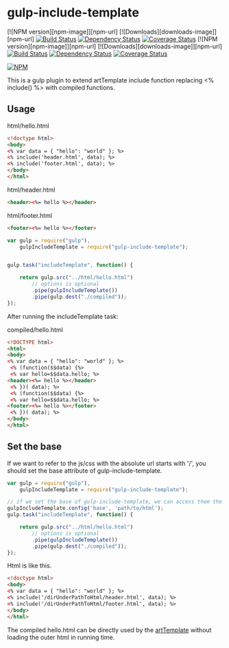 # gulp-include-template
[![NPM version][npm-image]][npm-url] [![Downloads][downloads-image]][npm-url] [![Build Status](https://travis-ci.org/appleboy/gulp-compass.png?branch=master)](https://travis-ci.org/appleboy/gulp-compass) [![Dependency Status](https://david-dm.org/appleboy/gulp-compass.svg)](https://david-dm.org/appleboy/gulp-compass) [![Coverage Status](https://coveralls.io/repos/appleboy/gulp-compass/badge.svg?branch=master)](https://coveralls.io/r/appleboy/gulp-compass?branch=master)
[![NPM version][npm-image]][npm-url] [![Downloads][downloads-image]][npm-url] [![Build Status](https://travis-ci.org/FroadUED/gulp-include-template.png?branch=master)](https://travis-ci.org/FroadUED/gulp-include-template) [![Dependency Status](https://david-dm.org/FroadUED/gulp-include-template.svg)](https://david-dm.org/FroadUED/gulp-include-template) [![Coverage Status](https://coveralls.io/repos/FroadUED/gulp-include-template/badge.svg?branch=master)](https://coveralls.io/r/FroadUED/gulp-include-template?branch=master)

[![NPM](https://nodei.co/npm/gulp-include-template.png?downloads=true&stars=true)](https://nodei.co/npm/gulp-include-template/)

This is a gulp plugin to extend artTemplate include function replacing &lt;% include() %> with compiled functions.

## Usage

html/hello.html

```html
<!doctype html>
<body>
<% var data = { "hello": "world" }; %>
<% include('header.html', data); %>
<% include('footer.html', data); %>
</body>
</html>
```

html/header.html

```html
<header><%= hello %></header>
```

html/footer.html

```html
<footer><%= hello %></footer>
```

```javascript
var gulp = require("gulp"),
    gulpIncludeTemplate = require("gulp-include-template");


gulp.task("includeTemplate", function() {

    return gulp.src("../html/hello.html")
        // options is optional
        .pipe(gulpIncludeTemplate())
        .pipe(gulp.dest("./compiled"));
});
```
After running the includeTemplate task:

compiled/hello.html

```html
<!DOCTYPE html>
<html>
<body>
<% var data = { "hello": "world" }; %>
 <% (function($$data) {%>
 <% var hello=$$data.hello; %>
<header><%= hello %></header>
 <% })( data); %>
 <% (function($$data) {%>
 <% var hello=$$data.hello; %>
<footer><%= hello %></footer>
 <% })( data); %>
</body>
</html>
```
## Set the base

If we want to refer to the js/css with the absolute url starts with '/', you should set the base attribute
of gulp-include-template.

```javascript
var gulp = require("gulp"),
    gulpIncludeTemplate = require("gulp-include-template");

// if we set the base of gulp-include-template, we can access them the absolute url starts with '/'
gulpIncludeTemplate.config('base', 'path/to/html');
gulp.task("includeTemplate", function() {

    return gulp.src("../html/hello.html")
        // options is optional
        .pipe(gulpIncludeTemplate())
        .pipe(gulp.dest("./compiled"));
});
```
Html is like this.

```html
<!doctype html>
<body>
<% var data = { "hello": "world" }; %>
<% include('/dirUnderPathToHtml/header.html', data); %>
<% include('/dirUnderPathToHtml/footer.html', data); %>
</body>
</html>
```

The compiled hello.html can be directly used by the [artTemplate](https://github.com/aui/artTemplate) without loading the outer html in running time.

